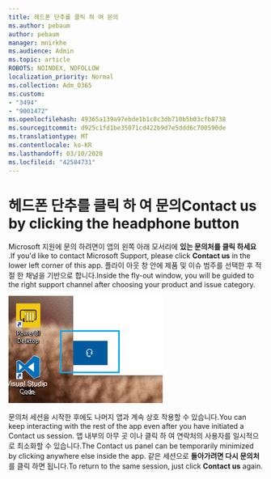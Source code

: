 ```yaml
---
title: 헤드폰 단추를 클릭 하 여 문의
ms.author: pebaum
author: pebaum
manager: mnirkhe
ms.audience: Admin
ms.topic: article
ROBOTS: NOINDEX, NOFOLLOW
localization_priority: Normal
ms.collection: Adm_O365
ms.custom:
- "3494"
- "9001472"
ms.openlocfilehash: 49365a139a97ebde1b1c0c3db710b5b03cfb8738
ms.sourcegitcommit: d925c1fd1be35071cd422b9d7e5ddd6c700590de
ms.translationtype: MT
ms.contentlocale: ko-KR
ms.lasthandoff: 03/10/2020
ms.locfileid: "42584731"
---
```

# <a name="contact-us-by-clicking-the-headphone-button"></a><span data-ttu-id="8c2e1-102">헤드폰 단추를 클릭 하 여 문의</span><span class="sxs-lookup"><span data-stu-id="8c2e1-102">Contact us by clicking the headphone button</span></span>

<span data-ttu-id="8c2e1-103">Microsoft 지원에 문의 하려면이 앱의 왼쪽 아래 모서리에 **있는 문의처를 클릭 하세요** .</span><span class="sxs-lookup"><span data-stu-id="8c2e1-103">If you'd like to contact Microsoft Support, please click **Contact us** in the lower left corner of this app.</span></span> <span data-ttu-id="8c2e1-104">플라이 아웃 창 안에 제품 및 이슈 범주를 선택한 후 적절 한 채널을 기반으로 합니다.</span><span class="sxs-lookup"><span data-stu-id="8c2e1-104">Inside the fly-out window, you will be guided to the right support channel after choosing your product and issue category.</span></span>

![헤드폰 아이콘을 클릭 하 여 문의처에 문의 합니다.](media/contact-us-headphone-icon.png)

<span data-ttu-id="8c2e1-106">문의처 세션을 시작한 후에도 나머지 앱과 계속 상호 작용할 수 있습니다.</span><span class="sxs-lookup"><span data-stu-id="8c2e1-106">You can keep interacting with the rest of the app even after you have initiated a Contact us session.</span></span> <span data-ttu-id="8c2e1-107">앱 내부의 아무 곳 이나 클릭 하 여 연락처의 사용자를 일시적으로 최소화할 수 있습니다.</span><span class="sxs-lookup"><span data-stu-id="8c2e1-107">The Contact us panel can be temporarily minimized by clicking anywhere else inside the app.</span></span> <span data-ttu-id="8c2e1-108">같은 세션으로 **돌아가려면 다시 문의처** 를 클릭 하면 됩니다.</span><span class="sxs-lookup"><span data-stu-id="8c2e1-108">To return to the same session, just click **Contact us** again.</span></span>
